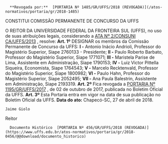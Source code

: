       **Revogada por:**  [PORTARIA Nº 1485/GR/UFFS/2018 (REVOGADA)](/atos-normativos/portaria/gr/2018-1485) 

   CONSTITUI COMISSÃO PERMANENTE DE CONCURSO DA UFFS  

 O REITOR DA UNIVERSIDADE FEDERAL DA FRONTEIRA SUL (UFFS), no uso de suas atribuições legais, considerando a [ATA Nº 2/CONSUNI CA/UFFS/2013](https://www.uffs.edu.br/atos-normativos/ata/consunica/2013-0002)  , resolve:   **Art. 1º** DESIGNAR os membros da Comissão Permanente de Concurso da UFFS: **I -** Antonio Inácio Andrioli, Professor do Magistério Superior, Siape 2760133 - Presidente; **II -** Paulo Roberto Barbato, Professor do Magistério Superior, Siape 1771071; **III -** Maristela Parise de Lima, Assistente em Administração, Siape 1790153; **IV -** Luiz Victor Pittella Siqueira, Economista, Siape 1764543; **V -** Marcelo Recktenvald, Professor do Magistério Superior, Siape 1800982; **VI -** Paulo Hahn, Professor do Magistério Superior, Siape 2052495; **VII -** Ana Paula Balestrin, Assistente em Administração, Siape 2193319.   **Art. 2º** Fica revogada a [PORTARIA Nº 1195/GR/UFFS/2017](https://www.uffs.edu.br/atos-normativos/portaria/gr/2017-1195)  , de 02 de outubro de 2017, publicada no Boletim Oficial da UFFS.   **Art. 3º** Esta Portaria entra em vigor na data de sua publicação no Boletim Oficial da UFFS.      **Data do ato:** Chapecó-SC, 27 de abril de 2018.   
 

    Jaime Giolo   
 Reitor 

      Documento Histórico  [PORTARIA Nº 456/GR/UFFS/2018 (REVOGADA)](https://www.uffs.edu.br/atos-normativos/portaria/gr/2018-0456/@@download/documento_historico)     
      